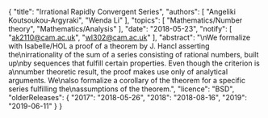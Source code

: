 {
    "title": "Irrational Rapidly Convergent Series",
    "authors": [
        "Angeliki Koutsoukou-Argyraki",
        "Wenda Li"
    ],
    "topics": [
        "Mathematics/Number theory",
        "Mathematics/Analysis"
    ],
    "date": "2018-05-23",
    "notify": [
        "ak2110@cam.ac.uk",
        "wl302@cam.ac.uk"
    ],
    "abstract": "\nWe formalize with Isabelle/HOL a proof of a theorem by J. Hancl asserting the\nirrationality of the sum of a series consisting of rational numbers, built up\nby sequences that fulfill certain properties. Even though the criterion is a\nnumber theoretic result, the proof makes use only of analytical arguments. We\nalso formalize a corollary of the theorem for a specific series fulfilling the\nassumptions of the theorem.",
    "licence": "BSD",
    "olderReleases": {
        "2017": "2018-05-26",
        "2018": "2018-08-16",
        "2019": "2019-06-11"
    }
}